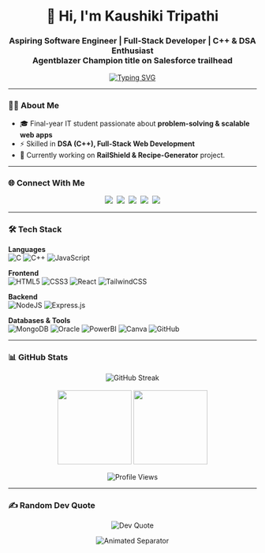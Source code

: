 <h1 align="center">👋 Hi, I'm Kaushiki Tripathi</h1>
<h3 align="center">Aspiring Software Engineer | Full-Stack Developer | C++ & DSA Enthusiast <br> Agentblazer Champion title on Salesforce trailhead</h3>

<div align="center">
  <a href="https://git.io/typing-svg">
    <img src="https://readme-typing-svg.demolab.com?font=Fira+Code&weight=700&size=26&pause=1000&color=38B2AC&center=true&vCenter=true&width=500&lines=Aspiring+Software+Engineer;Lifelong+Learner;Full-Stack+Developer;ML+%26+Data+Analytics+Explorer" alt="Typing SVG" />
  </a>
</div>

---

### 👩‍💻 About Me  

- 🎓 Final-year IT student passionate about **problem-solving & scalable web apps** 
- ⚡ Skilled in **DSA (C++), Full-Stack Web Development** 
- 🌱 Currently working on **RailShield & Recipe-Generator** project.

---

### 🌐 Connect With Me  

<p align="center">
  <a href="https://www.linkedin.com/in/kaushiki-tripathi-5026aa293" target="_blank"><img src="https://img.shields.io/badge/LinkedIn-%230077B5.svg?style=for-the-badge&logo=linkedin&logoColor=white"></a>&nbsp;
  <a href="https://github.com/kaushiki-tripathi" target="_blank"><img src="https://img.shields.io/badge/GitHub-%2320232a.svg?style=for-the-badge&logo=GitHub&logoColor=white"></a>&nbsp;
  <a href="https://leetcode.com/u/Kaushiki-Tripathi/" target="_blank"><img src="https://img.shields.io/badge/Leetcode-%23FFA116.svg?style=for-the-badge&logo=Leetcode&logoColor=white"></a>&nbsp;
  <a href="https://kaggle.com/kaushikitripathi124" target="_blank"><img src="https://img.shields.io/badge/Kaggle-%2300C4CC.svg?style=for-the-badge&logo=Kaggle&logoColor=white"></a>&nbsp;
  <a href="https://instagram.com/kaushikitripathi_._" target="_blank"><img src="https://img.shields.io/badge/Instagram-%23E4405F.svg?style=for-the-badge&logo=Instagram&logoColor=white"></a>
</p>

---

### 🛠️ Tech Stack  

**Languages**  
![C](https://img.shields.io/badge/c-%23E4405F.svg?style=for-the-badge&logo=c&logoColor=white)
![C++](https://img.shields.io/badge/c++-%2300599C.svg?style=for-the-badge&logo=c%2B%2B&logoColor=white)
![JavaScript](https://img.shields.io/badge/javascript-%23323330.svg?style=for-the-badge&logo=javascript&logoColor=%23F7DF1E)

**Frontend**  
![HTML5](https://img.shields.io/badge/html5-%23E34F26.svg?style=for-the-badge&logo=html5&logoColor=white)
![CSS3](https://img.shields.io/badge/css3-%231572B6.svg?style=for-the-badge&logo=css3&logoColor=white)
![React](https://img.shields.io/badge/react-%2320232a.svg?style=for-the-badge&logo=react&logoColor=%2361DAFB)
![TailwindCSS](https://img.shields.io/badge/tailwindcss-%2338B2AC.svg?style=for-the-badge&logo=tailwind-css&logoColor=white)

**Backend**  
![NodeJS](https://img.shields.io/badge/node.js-6DA55F?style=for-the-badge&logo=node.js&logoColor=white)
![Express.js](https://img.shields.io/badge/express.js-%23404d59.svg?style=for-the-badge&logo=express&logoColor=%2361DAFB)

**Databases & Tools**  
![MongoDB](https://img.shields.io/badge/MongoDB-%234ea94b.svg?style=for-the-badge&logo=mongodb&logoColor=white)
![Oracle](https://img.shields.io/badge/Oracle-%23F80000.svg?style=for-the-badge&logo=oracle&logoColor=white)
![PowerBI](https://img.shields.io/badge/powerbi-F2C811?style=for-the-badge&logo=powerbi&logoColor=black)
![Canva](https://img.shields.io/badge/Canva-%2300C4CC.svg?style=for-the-badge&logo=Canva&logoColor=white)
![GitHub](https://img.shields.io/badge/github-%23121011.svg?style=for-the-badge&logo=github&logoColor=white)

---

### 📊 GitHub Stats  

<p align="center">
  <img src="https://github-readme-streak-stats.herokuapp.com?user=kaushiki-tripathi&theme=tokyonight&hide_border=true" alt="GitHub Streak" />
  <br><br>
  <img src="https://github-readme-stats.vercel.app/api?username=kaushiki-tripathi&show_icons=true&theme=tokyonight&hide_border=true&count_private=true" height="150"/>
  <img src="https://github-readme-stats.vercel.app/api/top-langs/?username=kaushiki-tripathi&layout=compact&theme=tokyonight&hide_border=true" height="150"/>
</p>

<p align="center">
  <img src="https://komarev.com/ghpvc/?username=kaushiki-tripathi&style=for-the-badge&color=38b2ac" alt="Profile Views"/>
</p>

---

### ✍️ Random Dev Quote  

<p align="center">
  <img src="https://quotes-github-readme.vercel.app/api?type=horizontal&theme=tokyonight" alt="Dev Quote">
</p>

<p align="center">
  <img src="https://raw.githubusercontent.com/kaushiki-tripathi/RailShield-Project/main/frontend/src/assets/separator.gif" alt="Animated Separator">
</p>
